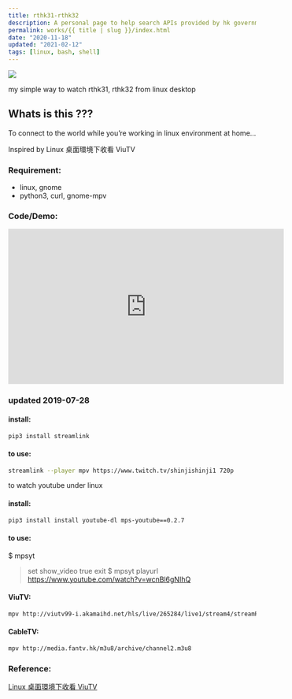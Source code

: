 ```yaml
---
title: rthk31-rthk32
description: A personal page to help search APIs provided by hk government. Also trying using gatsby.
permalink: works/{{ title | slug }}/index.html
date: "2020-11-18"
updated: "2021-02-12"
tags: [linux, bash, shell]
---
```


![](/images/works/rthk31-rthk32.avif)


my simple way to watch rthk31, rthk32 from linux desktop

## Whats is this ???

To connect to the world while you’re working in linux environment at home...

Inspired by Linux 桌面環境下收看 ViuTV

### Requirement:

- linux, gnome
- python3, curl, gnome-mpv


### Code/Demo:

<iframe width="560" height="315" src="https://www.youtube-nocookie.com/embed/hJdwEo4QNx8" frameborder="0" allow="accelerometer; autoplay; clipboard-write; encrypted-media; gyroscope; picture-in-picture" allowfullscreen></iframe>


### updated 2019-07-28

#### install:

```bash
pip3 install streamlink
```

#### to use:

```bash
streamlink --player mpv https://www.twitch.tv/shinjishinji1 720p
```

to watch youtube under linux

#### install:

```bash
pip3 install install youtube-dl mps-youtube==0.2.7
```

#### to use:

$ mpsyt
> set show_video true
> exit
$ mpsyt playurl https://www.youtube.com/watch?v=wcnBl6gNIhQ


#### ViuTV:

```bash
mpv http://viutv99-i.akamaihd.net/hls/live/265284/live1/stream4/streamPlaylist.m3u8 mpv http://viutv99-i.akamaihd.net/hls/live/265284/live1/master.m3u8
```

#### CableTV:

```bash
mpv http://media.fantv.hk/m3u8/archive/channel2.m3u8
```


### Reference:

<a href="https://blog.wtako.net/view/23">Linux 桌面環境下收看 ViuTV</a>